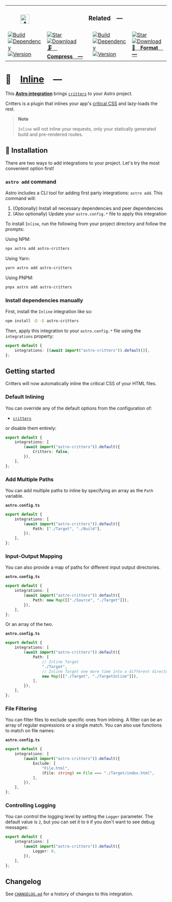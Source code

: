 <table><tr> <td colspan="1"> <h3 align="center"> <picture> <source media="(prefers-color-scheme: dark)" srcset="https://PlayForm.LTD/Dark/Image/GitHub/Astro.svg"> <source media="(prefers-color-scheme: light)" srcset="https://PlayForm.LTD/Image/GitHub/Astro.svg"> <img width="28" alt="Astro" src="https://PlayForm.LTD/Image/GitHub/Astro.svg"> </picture>  </h3> </td> <td colspan="3" valign="top"> <h3 align="center"> Related — </h3> </td> </tr><tr><td valign="top" colspan="1"><a href="HTTPS://GitHub.Com/PlayForm/Compress/actions/workflows/Node.yml" target="_blank"> <picture> <source media="(prefers-color-scheme: dark)" srcset="https://img.shields.io/github/actions/workflow/status/PlayForm/Compress/Node.yml?branch=main&label=Build&logo=node.js&color=black&labelColor=black&logoColor=white&logoWidth=0"> <source media="(prefers-color-scheme: light)" srcset="https://img.shields.io/github/actions/workflow/status/PlayForm/Compress/Node.yml?branch=main&label=Build&logo=node.js&color=white&labelColor=white&logoColor=black&logoWidth=0"> <img src="https://img.shields.io/github/actions/workflow/status/PlayForm/Compress/Node.yml?branch=main&label=Build&logo=node.js&color=black&labelColor=black&logoColor=white&logoWidth=0" alt="Build" title="Build"> </picture> </a><br><a href="HTTPS://NPMJS.Org/@playform/compress?activeTab=dependencies" target="_blank"> <picture> <source media="(prefers-color-scheme: dark)" srcset="https://img.shields.io/librariesio/release/npm/@playform/compress?logo=dependabot&label=&color=black&labelColor=black&logoColor=white&logoWidth=0"> <source media="(prefers-color-scheme: light)" srcset="https://img.shields.io/librariesio/release/npm/@playform/compress?logo=dependabot&label=&color=white&labelColor=white&logoColor=black&logoWidth=0"> <img src="https://img.shields.io/librariesio/release/npm/@playform/compress?logo=dependabot&label=&color=black&labelColor=black&logoColor=white&logoWidth=0" alt="Dependency" title="Dependency"> </picture> </a><br><a href="HTTPS://NPMJS.Org/@playform/compress" target="_blank"> <picture> <source media="(prefers-color-scheme: dark)" srcset="https://img.shields.io/npm/v/@playform/compress?label=Version&logo=npm&color=black&labelColor=black&logoColor=white&logoWidth=0"> <source media="(prefers-color-scheme: light)" srcset="https://img.shields.io/npm/v/@playform/compress?label=Version&logo=npm&color=white&labelColor=white&logoColor=black&logoWidth=0"> <img src="https://img.shields.io/npm/v/@playform/compress?label=Version&logo=npm&color=black&labelColor=black&logoColor=white&logoWidth=0" alt="Version" title="Version"> </picture> </a><br></td><td valign="top" colspan="1"><a href="HTTPS://GitHub.Com/PlayForm/Compress" target="_blank"><picture><source media="(prefers-color-scheme: dark)" srcset="https://img.shields.io/github/stars/PlayForm/Compress?style=flat&label=Star&logo=github&color=black&labelColor=black&logoColor=white&logoWidth=0"><source media="(prefers-color-scheme: light)" srcset="https://img.shields.io/github/stars/PlayForm/Compress?style=flat&label=Star&logo=github&color=white&labelColor=white&logoColor=black&logoWidth=0"><img src="https://img.shields.io/github/stars/PlayForm/Compress?style=flat&label=Star&logo=github&color=black&labelColor=black&logoColor=white&logoWidth=0" alt="Star"></picture></a><br><a href="HTTPS://NPMJS.Org/@playform/compress" target="_blank"> <picture> <source media="(prefers-color-scheme: dark)" srcset="https://img.shields.io/npm/dt/@playform/compress?label=Download&logo=npm&color=black&labelColor=black&logoColor=white&logoWidth=0"> <source media="(prefers-color-scheme: light)" srcset="https://img.shields.io/npm/dt/@playform/compress?label=Download&logo=npm&color=white&labelColor=white&logoColor=black&logoWidth=0"> <img src="https://img.shields.io/npm/dt/@playform/compress?label=Download&logo=npm&color=black&labelColor=black&logoColor=white&logoWidth=0" alt="Download" title="Download"> </picture> </a><br><a href="HTTPS://GitHub.Com/PlayForm/Compress" target="_blank"><b>🗜️ Compress —</b></a></td><td valign="top" colspan="1"><a href="HTTPS://GitHub.Com/PlayForm/Format/actions/workflows/Node.yml" target="_blank"> <picture> <source media="(prefers-color-scheme: dark)" srcset="https://img.shields.io/github/actions/workflow/status/PlayForm/Format/Node.yml?branch=main&label=Build&logo=node.js&color=black&labelColor=black&logoColor=white&logoWidth=0"> <source media="(prefers-color-scheme: light)" srcset="https://img.shields.io/github/actions/workflow/status/PlayForm/Format/Node.yml?branch=main&label=Build&logo=node.js&color=white&labelColor=white&logoColor=black&logoWidth=0"> <img src="https://img.shields.io/github/actions/workflow/status/PlayForm/Format/Node.yml?branch=main&label=Build&logo=node.js&color=black&labelColor=black&logoColor=white&logoWidth=0" alt="Build" title="Build"> </picture> </a><br><a href="HTTPS://NPMJS.Org/@playform/format?activeTab=dependencies" target="_blank"> <picture> <source media="(prefers-color-scheme: dark)" srcset="https://img.shields.io/librariesio/release/npm/@playform/format?logo=dependabot&label=&color=black&labelColor=black&logoColor=white&logoWidth=0"> <source media="(prefers-color-scheme: light)" srcset="https://img.shields.io/librariesio/release/npm/@playform/format?logo=dependabot&label=&color=white&labelColor=white&logoColor=black&logoWidth=0"> <img src="https://img.shields.io/librariesio/release/npm/@playform/format?logo=dependabot&label=&color=black&labelColor=black&logoColor=white&logoWidth=0" alt="Dependency" title="Dependency"> </picture> </a><br><a href="HTTPS://NPMJS.Org/@playform/format" target="_blank"> <picture> <source media="(prefers-color-scheme: dark)" srcset="https://img.shields.io/npm/v/@playform/format?label=Version&logo=npm&color=black&labelColor=black&logoColor=white&logoWidth=0"> <source media="(prefers-color-scheme: light)" srcset="https://img.shields.io/npm/v/@playform/format?label=Version&logo=npm&color=white&labelColor=white&logoColor=black&logoWidth=0"> <img src="https://img.shields.io/npm/v/@playform/format?label=Version&logo=npm&color=black&labelColor=black&logoColor=white&logoWidth=0" alt="Version" title="Version"> </picture> </a><br></td><td valign="top" colspan="1"><a href="HTTPS://GitHub.Com/PlayForm/Format" target="_blank"><picture><source media="(prefers-color-scheme: dark)" srcset="https://img.shields.io/github/stars/PlayForm/Format?style=flat&label=Star&logo=github&color=black&labelColor=black&logoColor=white&logoWidth=0"><source media="(prefers-color-scheme: light)" srcset="https://img.shields.io/github/stars/PlayForm/Format?style=flat&label=Star&logo=github&color=white&labelColor=white&logoColor=black&logoWidth=0"><img src="https://img.shields.io/github/stars/PlayForm/Format?style=flat&label=Star&logo=github&color=black&labelColor=black&logoColor=white&logoWidth=0" alt="Star"></picture></a><br><a href="HTTPS://NPMJS.Org/@playform/format" target="_blank"> <picture> <source media="(prefers-color-scheme: dark)" srcset="https://img.shields.io/npm/dt/@playform/format?label=Download&logo=npm&color=black&labelColor=black&logoColor=white&logoWidth=0"> <source media="(prefers-color-scheme: light)" srcset="https://img.shields.io/npm/dt/@playform/format?label=Download&logo=npm&color=white&labelColor=white&logoColor=black&logoWidth=0"> <img src="https://img.shields.io/npm/dt/@playform/format?label=Download&logo=npm&color=black&labelColor=black&logoColor=white&logoWidth=0" alt="Download" title="Download"> </picture> </a><br><a href="HTTPS://GitHub.Com/PlayForm/Format" target="_blank"><b>🗻 Format —</b></a></td></tr></table>

# 🦔 [Inline] —

This **[Astro integration][astro-integration]** brings [`critters`][critters] to
your Astro project.

Critters is a plugin that inlines your app's [critical CSS] and lazy-loads the rest.

> **Note**
>
> `Inline` will not inline your requests, only your statically generated build
> and pre-rendered routes.

## 🚀 Installation

There are two ways to add integrations to your project. Let's try the most
convenient option first!

### `astro add` command

Astro includes a CLI tool for adding first party integrations: `astro add`. This
command will:

1. (Optionally) Install all necessary dependencies and peer dependencies
2. (Also optionally) Update your `astro.config.*` file to apply this integration

To install `Inline`, run the following from your project directory and follow
the prompts:

Using NPM:

```sh
npx astro add astro-critters
```

Using Yarn:

```sh
yarn astro add astro-critters
```

Using PNPM:

```sh
pnpx astro add astro-critters
```

### Install dependencies manually

First, install the `Inline` integration like so:

```sh
npm install -D -E astro-critters
```

Then, apply this integration to your `astro.config.*` file using the
`integrations` property:

```ts
export default {
	integrations: [(await import("astro-critters")).default()],
};
```

## Getting started

Critters will now automatically inline the critical CSS of your HTML files.

### Default Inlining

You can override any of the default options from the configuration of:

-   [`critters`](HTTPS://GitHub.Com/GoogleChromeLabs/critters#usage)

or disable them entirely:

```ts
export default {
	integrations: [
		(await import("astro-critters")).default({
			Critters: false,
		}),
	],
};
```

### Add Multiple Paths

You can add multiple paths to inline by specifying an array as the `Path`
variable.

**`astro.config.ts`**

```ts
export default {
	integrations: [
		(await import("astro-critters")).default({
			Path: ["./Target", "./Build"],
		}),
	],
};
```

### Input-Output Mapping

You can also provide a map of paths for different input output directories.

**`astro.config.ts`**

```ts
export default {
	integrations: [
		(await import("astro-critters")).default({
			Path: new Map([["./Source", "./Target"]]),
		}),
	],
};
```

Or an array of the two.

**`astro.config.ts`**

```ts
export default {
	integrations: [
		(await import("astro-critters")).default({
			Path: [
				// Inline Target
				"./Target",
				// Inline Target one more time into a different directory
				new Map([["./Target", "./TargetInline"]]),
			],
		}),
	],
};
```

### File Filtering

You can filter files to exclude specific ones from inlining. A filter can be an
array of regular expressions or a single match. You can also use functions to
match on file names:

**`astro.config.ts`**

```ts
export default {
	integrations: [
		(await import("astro-critters")).default({
			Exclude: [
				"File.html",
				(File: string) => File === "./Target/index.html",
			],
		}),
	],
};
```

### Controlling Logging

You can control the logging level by setting the `Logger` parameter. The default
value is `2`, but you can set it to `0` if you don't want to see debug messages:

```ts
export default {
	integrations: [
		(await import("astro-critters")).default({
			Logger: 0,
		}),
	],
};
```

[Inline]: HTTPS://NPMJS.Org/astro-critters
[critters]: HTTPS://github.com/GoogleChromeLabs/critters
[astro-integration]: HTTPS://docs.astro.build/en/guides/integrations-guide/
[critical CSS]:
	HTTPS://www.smashingmagazine.com/2015/08/understanding-critical-css/

## Changelog

See [`CHANGELOG.md`](CHANGELOG.md) for a history of changes to this integration.
